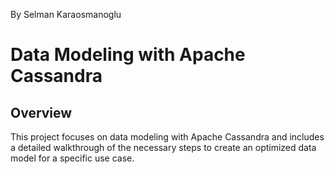 By Selman Karaosmanoglu

# Data Modeling with Apache Cassandra

## Overview
This project focuses on data modeling with Apache Cassandra and includes a detailed walkthrough of the necessary steps to create an optimized data model for a specific use case.
